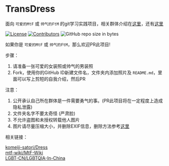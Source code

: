 # TransDress

面向 `可爱的MtF` 或 `帅气的FtM` 的git学习实践项目，相关群体介绍在[这里](https://mtf.wiki/zh-cn/docs/)，还有[这里](https://mtf.party/)

[![License](https://i.creativecommons.org/l/by-nc-sa/4.0/88x31.png)](http://creativecommons.org/licenses/by-nc-sa/4.0/)
[![Contributors](https://img.shields.io/github/contributors/SinKy-Yan/TransDress.svg)](https://github.com/SinKy-Yan/TransDress/graphs/contributors)
![GitHub repo size in bytes](https://img.shields.io/github/repo-size/SinKy-Yan/TransDress.svg)

如果你是 `可爱的MtF` 或 `帅气的FtM`，那么欢迎PR此项目!

步骤：

1. 请准备一张可爱的女装照或帅气的男装照
2. Fork，使用你的GitHub ID新建文件名，文件夹内添加照片及 `README.md`，里面可以写上剪短的自我介绍，然后PR

注意：

1. 公开承认自己所在群体是一件需要勇气的事。(PR此项目将在一定程度上造成隐私泄露)
2. 文件夹名字不要太奇怪 (严肃脸)
3. 不允许盗图和未授权转载他人图片
4. 图片请尽量压缩大小，并删除EXIF信息，删除方法参考[这里](https://forums.adobe.com/thread/890607)

相关链接：

[komeiji-satori/Dress](https://github.com/komeiji-satori/Dress)  
[mtf-wiki/MtF-Wiki](https://github.com/mtf-wiki/MtF-Wiki)  
[LGBT-CN/LGBTQIA-In-China](https://github.com/LGBT-CN/LGBTQIA-In-China)
